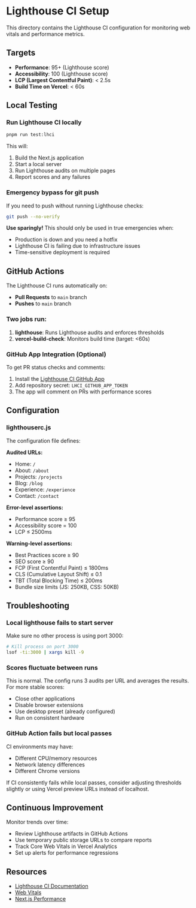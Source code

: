 # Lighthouse CI Setup

This directory contains the Lighthouse CI configuration for monitoring web vitals and performance metrics.

## Targets

- **Performance**: 95+ (Lighthouse score)
- **Accessibility**: 100 (Lighthouse score)
- **LCP (Largest Contentful Paint)**: < 2.5s
- **Build Time on Vercel**: < 60s

## Local Testing

### Run Lighthouse CI locally

```bash
pnpm run test:lhci
```

This will:
1. Build the Next.js application
2. Start a local server
3. Run Lighthouse audits on multiple pages
4. Report scores and any failures

### Emergency bypass for git push

If you need to push without running Lighthouse checks:

```bash
git push --no-verify
```

**Use sparingly!** This should only be used in true emergencies when:
- Production is down and you need a hotfix
- Lighthouse CI is failing due to infrastructure issues
- Time-sensitive deployment is required

## GitHub Actions

The Lighthouse CI runs automatically on:
- **Pull Requests** to `main` branch
- **Pushes** to `main` branch

### Two jobs run:

1. **lighthouse**: Runs Lighthouse audits and enforces thresholds
2. **vercel-build-check**: Monitors build time (target: <60s)

### GitHub App Integration (Optional)

To get PR status checks and comments:

1. Install the [Lighthouse CI GitHub App](https://github.com/apps/lighthouse-ci)
2. Add repository secret: `LHCI_GITHUB_APP_TOKEN`
3. The app will comment on PRs with performance scores

## Configuration

### lighthouserc.js

The configuration file defines:

**Audited URLs:**
- Home: `/`
- About: `/about`
- Projects: `/projects`
- Blog: `/blog`
- Experience: `/experience`
- Contact: `/contact`

**Error-level assertions:**
- Performance score ≥ 95
- Accessibility score = 100
- LCP ≤ 2500ms

**Warning-level assertions:**
- Best Practices score ≥ 90
- SEO score ≥ 90
- FCP (First Contentful Paint) ≤ 1800ms
- CLS (Cumulative Layout Shift) ≤ 0.1
- TBT (Total Blocking Time) ≤ 200ms
- Bundle size limits (JS: 250KB, CSS: 50KB)

## Troubleshooting

### Local lighthouse fails to start server

Make sure no other process is using port 3000:

```bash
# Kill process on port 3000
lsof -ti:3000 | xargs kill -9
```

### Scores fluctuate between runs

This is normal. The config runs 3 audits per URL and averages the results. For more stable scores:

- Close other applications
- Disable browser extensions
- Use desktop preset (already configured)
- Run on consistent hardware

### GitHub Action fails but local passes

CI environments may have:
- Different CPU/memory resources
- Network latency differences
- Different Chrome versions

If CI consistently fails while local passes, consider adjusting thresholds slightly or using Vercel preview URLs instead of localhost.

## Continuous Improvement

Monitor trends over time:
- Review Lighthouse artifacts in GitHub Actions
- Use temporary public storage URLs to compare reports
- Track Core Web Vitals in Vercel Analytics
- Set up alerts for performance regressions

## Resources

- [Lighthouse CI Documentation](https://github.com/GoogleChrome/lighthouse-ci)
- [Web Vitals](https://web.dev/vitals/)
- [Next.js Performance](https://nextjs.org/docs/app/building-your-application/optimizing)
